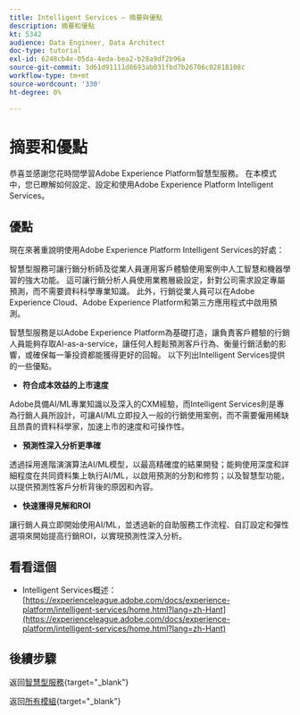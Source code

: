 ```yaml
---
title: Intelligent Services — 摘要與優點
description: 摘要和優點
kt: 5342
audience: Data Engineer, Data Architect
doc-type: tutorial
exl-id: 6248cb4e-05da-4eda-bea2-b28a9df2b96a
source-git-commit: 3d61d91111d8693ab031fbd7b26706c02818108c
workflow-type: tm+mt
source-wordcount: '330'
ht-degree: 0%

---
```


# 摘要和優點

恭喜並感謝您花時間學習Adobe Experience Platform智慧型服務。
在本模式中，您已瞭解如何設定、設定和使用Adobe Experience Platform Intelligent Services。

## 優點

現在來著重說明使用Adobe Experience Platform Intelligent Services的好處：

智慧型服務可讓行銷分析師及從業人員運用客戶體驗使用案例中人工智慧和機器學習的強大功能。 這可讓行銷分析人員使用業務層級設定，針對公司需求設定專屬預測，而不需要資料科學專業知識。 此外，行銷從業人員可以在Adobe Experience Cloud、Adobe Experience Platform和第三方應用程式中啟用預測。

智慧型服務是以Adobe Experience Platform為基礎打造，讓負責客戶體驗的行銷人員能夠存取AI-as-a-service，讓任何人輕鬆預測客戶行為、衡量行銷活動的影響，或確保每一筆投資都能獲得更好的回報。 以下列出Intelligent Services提供的一些優點。

- **符合成本效益的上市速度**

Adobe具備AI/ML專業知識以及深入的CXM經驗，而Intelligent Services則是專為行銷人員所設計，可讓AI/ML立即投入一般的行銷使用案例，而不需要僱用稀缺且昂貴的資料科學家，加速上市的速度和可操作性。

- **預測性深入分析更準確**

透過採用進階演演算法AI/ML模型，以最高精確度的結果開發；能夠使用深度和詳細程度在共同資料集上執行AI/ML，以啟用預測的分割和修剪；以及智慧型功能，以提供預測性客戶分析背後的原因和內容。

- **快速獲得見解和ROI**

讓行銷人員立即開始使用AI/ML，並透過新的自助服務工作流程、自訂設定和彈性選項來開始提高行銷ROI，以實現預測性深入分析。

## 看看這個

- Intelligent Services概述： [https://experienceleague.adobe.com/docs/experience-platform/intelligent-services/home.html?lang=zh-Hant](https://experienceleague.adobe.com/docs/experience-platform/intelligent-services/home.html?lang=zh-Hant)

## 後續步驟

返回[智慧型服務](./intelligent-services.md){target="_blank"}

返回[所有模組](./../../../../overview.md){target="_blank"}
